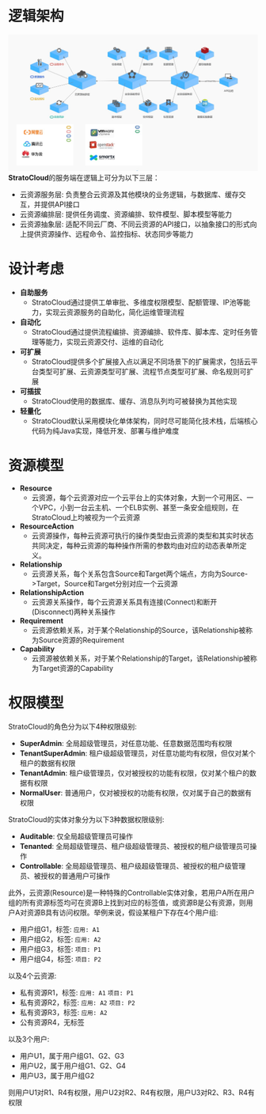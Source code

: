 # 逻辑架构
![arch](./architecture_20250424.jpg)
**StratoCloud**的服务端在逻辑上可分为以下三层：
* 云资源服务层: 负责整合云资源及其他模块的业务逻辑，与数据库、缓存交互，并提供API接口
* 云资源编排层: 提供任务调度、资源编排、软件模型、脚本模型等能力
* 云资源抽象层: 适配不同云厂商、不同云资源的API接口，以抽象接口的形式向上提供资源操作、远程命令、监控指标、状态同步等能力

# 设计考虑
* **自助服务**
  * StratoCloud通过提供工单审批、多维度权限模型、配额管理、IP池等能力，实现云资源服务的自助化，简化运维管理流程
* **自动化**
  * StratoCloud通过提供流程编排、资源编排、软件库、脚本库、定时任务管理等能力，实现云资源交付、运维的自动化
* **可扩展**
  * StratoCloud提供多个扩展接入点以满足不同场景下的扩展需求，包括云平台类型可扩展、云资源类型可扩展、流程节点类型可扩展、命名规则可扩展
* **可插拔**
  * StratoCloud使用的数据库、缓存、消息队列均可被替换为其他实现
* **轻量化**
  * StratoCloud默认采用模块化单体架构，同时尽可能简化技术栈，后端核心代码为纯Java实现，降低开发、部署与维护难度

# 资源模型
* **Resource**
  * 云资源，每个云资源对应一个云平台上的实体对象，大到一个可用区、一个VPC，小到一台云主机、一个ELB实例、甚至一条安全组规则，在StratoCloud上均被视为一个云资源
* **ResourceAction**
  * 云资源操作，每种云资源可执行的操作类型由云资源的类型和其实时状态共同决定，每种云资源的每种操作所需的参数均由对应的动态表单所定义。
* **Relationship**
  * 云资源关系，每个关系包含Source和Target两个端点，方向为Source->Target，Source和Target分别对应一个云资源
* **RelationshipAction**
  * 云资源关系操作，每个云资源关系具有连接(Connect)和断开(Disconnect)两种关系操作
* **Requirement**
  * 云资源依赖关系，对于某个Relationship的Source，该Relationship被称为Source资源的Requirement
* **Capability**
  * 云资源被依赖关系，对于某个Relationship的Target，该Relationship被称为Target资源的Capability
# 权限模型
StratoCloud的角色分为以下4种权限级别:
* **SuperAdmin**: 全局超级管理员，对任意功能、任意数据范围均有权限
* **TenantSuperAdmin**: 租户级超级管理员，对任意功能均有权限，但仅对某个租户的数据有权限
* **TenantAdmin**: 租户级管理员，仅对被授权的功能有权限，仅对某个租户的数据有权限
* **NormalUser**: 普通用户，仅对被授权的功能有权限，仅对属于自己的数据有权限

StratoCloud的实体对象分为以下3种数据权限级别:
* **Auditable**: 仅全局超级管理员可操作
* **Tenanted**: 全局超级管理员、租户级超级管理员、被授权的租户级管理员可操作
* **Controllable**: 全局超级管理员、租户级超级管理员、被授权的租户级管理员、被授权的普通用户可操作

此外，云资源(Resource)是一种特殊的Controllable实体对象，若用户A所在用户组的所有资源标签均可在资源B上找到对应的标签值，或资源B是公有资源，则用户A对资源B具有访问权限。举例来说，假设某租户下存在4个用户组:
* 用户组G1，标签: `应用: A1`
* 用户组G2，标签: `应用: A2`
* 用户组G3，标签: `项目: P1`
* 用户组G4，标签: `项目: P2`

以及4个云资源:
* 私有资源R1，标签: `应用: A1` `项目: P1`
* 私有资源R2，标签: `应用: A2` `项目: P2`
* 私有资源R3，标签: `应用: A2`
* 公有资源R4，无标签

以及3个用户:
* 用户U1，属于用户组G1、G2、G3
* 用户U2，属于用户组G1、G2、G4
* 用户U3，属于用户组G2

则用户U1对R1、R4有权限，用户U2对R2、R4有权限，用户U3对R2、R3、R4有权限